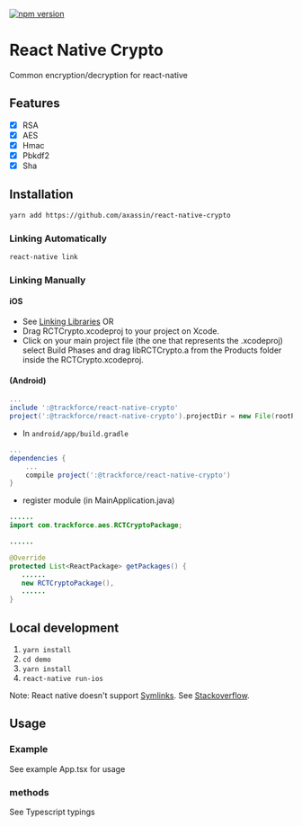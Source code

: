 [![npm version](https://badge.fury.io/js/%40trackforce%2Freact-native-crypto.svg)](https://badge.fury.io/js/%40trackforce%2Freact-native-crypto)

# React Native Crypto
Common encryption/decryption for react-native

## Features
- [x] RSA
- [x] AES
- [x] Hmac
- [x] Pbkdf2
- [x] Sha

## Installation
```sh
yarn add https://github.com/axassin/react-native-crypto
```
### Linking Automatically
```sh
react-native link
```
### Linking Manually

#### iOS
* See [Linking Libraries](http://facebook.github.io/react-native/docs/linking-libraries-ios.html)
OR
* Drag RCTCrypto.xcodeproj to your project on Xcode.
* Click on your main project file (the one that represents the .xcodeproj) select Build Phases and drag libRCTCrypto.a from the Products folder inside the RCTCrypto.xcodeproj.

#### (Android)

```gradle
...
include ':@trackforce/react-native-crypto'
project(':@trackforce/react-native-crypto').projectDir = new File(rootProject.projectDir, '../node_modules/@trackforce/react-native-crypto/android')
```

* In `android/app/build.gradle`

```gradle
...
dependencies {
    ...
    compile project(':@trackforce/react-native-crypto')
}
```

* register module (in MainApplication.java)

```java
......
import com.trackforce.aes.RCTCryptoPackage;

......

@Override
protected List<ReactPackage> getPackages() {
   ......
   new RCTCryptoPackage(),
   ......
}
```

## Local development

1. `yarn install`
2. `cd demo`
3. `yarn install`
4. `react-native run-ios`

Note: React native doesn't support [Symlinks](https://github.com/facebook/metro/issues/1). See [Stackoverflow](https://stackoverflow.com/questions/44061155/react-native-npm-link-local-dependency-unable-to-resolve-module).

## Usage

### Example

See example App.tsx for usage

### methods

See Typescript typings

